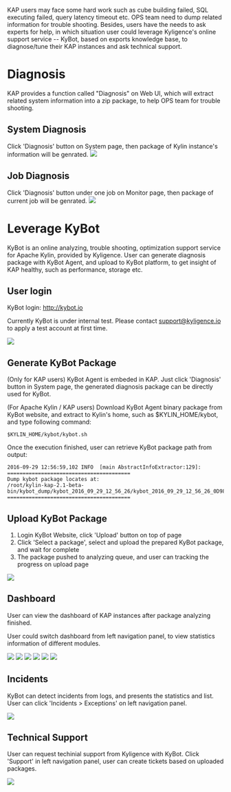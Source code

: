 KAP users may face some hard work such as cube building failed, SQL executing failed, query latency timeout etc. OPS team need to dump related information for trouble shooting. Besides, users have the needs to ask experts for help, in which situation user could leverage Kyligence's online support service -- KyBot, based on exports knowledge base, to diagnose/tune their KAP instances and ask technical support.

# Diagnosis
KAP provides a function called "Diagnosis" on Web UI, which will extract related system information into a zip package, to help OPS team for trouble shooting.

## System Diagnosis
Click 'Diagnosis' button on System page, then package of Kylin instance's information will be genrated.
![](/images/monitor/diagnosis/Picture1.png)

## Job Diagnosis
Click 'Diagnosis' button under one job on Monitor page, then package of current job will be genrated.
![](/images/monitor/diagnosis/Picture2.png)

# Leverage KyBot
KyBot is an online analyzing, trouble shooting, optimization support service for Apache Kylin, provided by Kyligence. User can generate diagnosis package with KyBot Agent, and upload to KyBot platform, to get insight of KAP healthy, such as performance, storage etc.

## User login
KyBot login: http://kybot.io

Currently KyBot is under internal test. Please contact [support@kyligence.io](mailto:support@kyligence.io) to apply a test account at first time.

![](/images/monitor/diagnosis/kybot_login.png)

## Generate KyBot Package
(Only for KAP users) KyBot Agent is embeded in KAP. Just click 'Diagnosis' button in System page, the generated diagnosis package can be directly used for KyBot.

(For Apache Kylin / KAP users) Download KyBot Agent binary package from KyBot website, and extract to Kylin's home, such as $KYLIN_HOME/kybot, and type following command:

```
$KYLIN_HOME/kybot/kybot.sh
```

Once the execution finished, user can retrieve KyBot package path from output:
```
2016-09-29 12:56:59,102 INFO  [main AbstractInfoExtractor:129]:
========================================
Dump kybot package locates at:
/root/kylin-kap-2.1-beta-bin/kybot_dump/kybot_2016_09_29_12_56_26/kybot_2016_09_29_12_56_26_0D9858.zip
========================================
```

## Upload KyBot Package
1. Login KyBot Website, click 'Upload' button on top of page
2. Click 'Select a package', select and upload the prepared KyBot package, and wait for complete
3. The package pushed to analyzing queue, and user can tracking the progress on upload page

![](/images/monitor/diagnosis/kybot_upload.png)

## Dashboard
User can view the dashboard of KAP instances after package analyzing finished.

User could switch dashboard from left navigation panel, to view statistics information of different modules.

![](/images/monitor/diagnosis/kybot_cube.png)
![](/images/monitor/diagnosis/kybot_query.png)
![](/images/monitor/diagnosis/kybot_job.png)
![](/images/monitor/diagnosis/kybot_user.png)
![](/images/monitor/diagnosis/kybot_storage.png)
![](/images/monitor/diagnosis/kybot_env.png)

## Incidents
KyBot can detect incidents from logs, and presents the statistics and list. User can click 'Incidents > Exceptions' on left navigation panel.

![](/images/monitor/diagnosis/kybot_exception.png)

## Technical Support
User can request techinial support from Kyligence with KyBot. Click 'Support' in left navigation panel, user can create tickets based on uploaded packages.

![](/images/monitor/diagnosis/kybot_create_ticket.png)